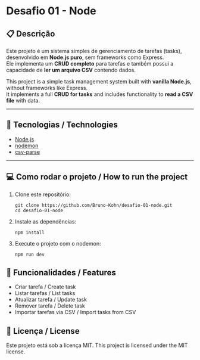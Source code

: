 # Desafio 01 - Node

## 📋 Descrição

Este projeto é um sistema simples de gerenciamento de tarefas (tasks), desenvolvido em **Node.js puro**, sem frameworks como Express.  
Ele implementa um **CRUD completo** para tarefas e também possui a capacidade de **ler um arquivo CSV** contendo dados.

This project is a simple task management system built with **vanilla Node.js**, without frameworks like Express.  
It implements a full **CRUD for tasks** and includes functionality to **read a CSV file** with data.

---

## 🚀 Tecnologias / Technologies

- [Node.js](https://nodejs.org/)
- [nodemon](https://www.npmjs.com/package/nodemon)
- [csv-parse](https://www.npmjs.com/package/csv-parse)

---

## 💻 Como rodar o projeto / How to run the project

1. Clone este repositório:
   ```
   git clone https://github.com/Bruno-Kohn/desafio-01-node.git
   cd desafio-01-node
   ```

2. Instale as dependências:
   ```
   npm install
   ```

3. Execute o projeto com o nodemon:
   ```
   npm run dev
   ```


## 📁 Funcionalidades / Features

- Criar tarefa / Create task
- Listar tarefas / List tasks
- Atualizar tarefa / Update task
- Remover tarefa / Delete task
- Importar tarefas via CSV / Import tasks from CSV

## 📝 Licença / License
Este projeto está sob a licença MIT.
This project is licensed under the MIT license.
